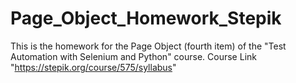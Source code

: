 # Page_Object_Homework_Stepik
This is the homework for the Page Object (fourth item) of the "Test Automation with Selenium and Python" course. Course Link "https://stepik.org/course/575/syllabus"
